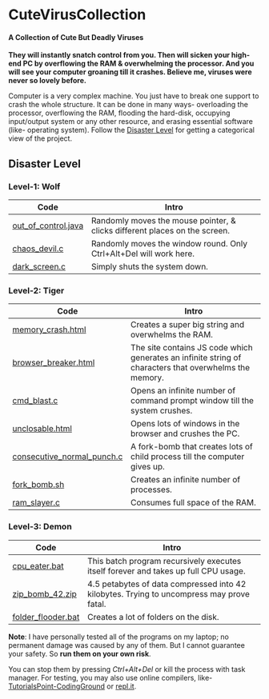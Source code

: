 # CuteVirusCollection
#### A Collection of Cute But Deadly Viruses

**They will instantly snatch control from you. Then will sicken your high-end PC by overflowing the RAM & overwhelming the processor. And you will see your computer groaning till it crashes. Believe me, viruses were never so lovely before.**

Computer is a very complex machine. You just have to break one support to crash the whole structure. It can be done in many ways- overloading the processor, overflowing the RAM, flooding the hard-disk, occupying input/output system or any other resource, and erasing essential software (like- operating system). Follow the [Disaster Level](#disaster-level) for getting a categorical view of the project.

## Disaster Level

### Level-1: Wolf
Code | Intro
--- | --- 
[out_of_control.java](https://github.com/MinhasKamal/CuteVirusCollection/blob/master/out_of_control.java) | Randomly moves the mouse pointer, & clicks different places on the screen.
[chaos_devil.c](https://github.com/MinhasKamal/CuteVirusCollection/blob/master/chaos_devil.c) | Randomly moves the window round. Only Ctrl+Alt+Del will work here.
[dark_screen.c](https://github.com/MinhasKamal/CuteVirusCollection/blob/master/dark_screen.c) | Simply shuts the system down.

### Level-2: Tiger
Code | Intro
--- | --- 
[memory_crash.html](https://github.com/MinhasKamal/CuteVirusCollection/blob/master/memory_crash.html) | Creates a super big string and overwhelms the RAM.
[browser_breaker.html](https://github.com/MinhasKamal/CuteVirusCollection/blob/master/browser_breaker.html) | The site contains JS code which generates an infinite string of characters that overwhelms the memory. 
[cmd_blast.c](https://github.com/MinhasKamal/CuteVirusCollection/blob/master/cmd_blast.c) | Opens an infinite number of command prompt window till the system crushes.
[unclosable.html](https://github.com/MinhasKamal/CuteVirusCollection/blob/master/unclosable.html) | Opens lots of windows in the browser and crushes the PC.
[consecutive_normal_punch.c](https://github.com/MinhasKamal/CuteVirusCollection/blob/master/consecutive_normal_punch.c) | A fork-bomb that creates lots of child process till the computer gives up.
[fork_bomb.sh](https://github.com/MinhasKamal/CuteVirusCollection/blob/master/fork_bomb.sh) | Creates an infinite number of processes.
[ram_slayer.c](https://github.com/MinhasKamal/CuteVirusCollection/blob/master/ram_slayer.c) | Consumes full space of the RAM.

### Level-3: Demon
Code | Intro
--- | --- 
[cpu_eater.bat](https://github.com/MinhasKamal/CuteVirusCollection/blob/master/cpu_eater.bat) | This batch program recursively executes itself forever and takes up full CPU usage.
[zip_bomb_42.zip](https://github.com/MinhasKamal/CuteVirusCollection/blob/master/zip_bomb_42.zip) | 4.5 petabytes of data compressed into 42 kilobytes. Trying to uncompress may prove fatal.
[folder_flooder.bat](https://github.com/MinhasKamal/CuteVirusCollection/blob/master/folder_flooder.bat) | Creates a lot of folders on the disk.


**Note**: I have personally tested all of the programs on my laptop; no permanent damage was caused by any of them. But I cannot guarantee your safety. So **run them on your own risk**. 

You can stop them by pressing *Ctrl+Alt+Del* or kill the process with task manager. For testing, you may also use online compilers, like- [TutorialsPoint-CodingGround](https://www.tutorialspoint.com/codingground.htm) or [repl.it](https://repl.it/languages).
